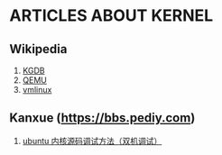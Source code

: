 # ARTICLES ABOUT KERNEL
## Wikipedia
1. [KGDB](https://en.wikipedia.org/wiki/KGDB)
2. [QEMU](https://en.wikipedia.org/wiki/QEMU)
3. [vmlinux](https://zh.wikipedia.org/wiki/Vmlinux)

## Kanxue (https://bbs.pediy.com)
1. [ubuntu 内核源码调试方法（双机调试）](https://bbs.pediy.com/thread-249192.htm)
